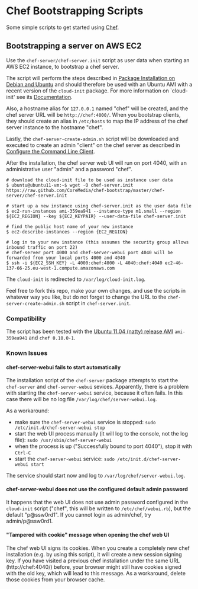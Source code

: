 Chef Bootstrapping Scripts
==========================

Some simple scripts to get started using [Chef](http://wiki.opscode.com/display/chef/Home).

Bootstrapping a server on AWS EC2
---------------------------------

Use the `chef-server/chef-server.init` script as user data when starting an AWS EC2 instance, to bootstrap a
chef server.

The script will perform the steps described in
[Package Installation on Debian and Ubuntu](http://wiki.opscode.com/display/chef/Package+Installation+on+Debian+and+Ubuntu)
and should therefore be used with an Ubuntu AMI with a recent version of the `cloud-init` package. For more
information on `cloud-init' see its [Documentation](https://help.ubuntu.com/community/CloudInit).

Also, a hostname alias for `127.0.0.1` named "chef" will be created, and the chef server URL will be
`http://chef:4000/`. When you bootstrap clients, they should create an alias in `/etc/hosts` to map the IP address
of the chef server instance to the hostname "chef".

Lastly, the `chef-server-create-admin.sh` script will be downloaded and executed to create
an admin "client" on the chef server as described in
[Configure the Command Line Client](http://wiki.opscode.com/display/chef/Package+Installation+on+Debian+and+Ubuntu#PackageInstallationonDebianandUbuntu-ConfiguretheCommandLineClient).

After the installation, the chef server web UI will run on port 4040, with an administrative user "admin" and a
password "chef".

    # download the cloud-init file to be used as instance user data
    $ ubuntu@ubuntu11-vm:~$ wget -O chef-server.init https://raw.github.com/CoreMedia/chef-bootstrap/master/chef-server/chef-server.init

    # start up a new instance using chef-server.init as the user data file
    $ ec2-run-instances ami-359ea941 --instance-type m1.small --region ${EC2_REGION} --key ${EC2_KEYPAIR} --user-data-file chef-server.init

    # find the public host name of your new instance
    $ ec2-describe-instances --region {EC2_REGION}

    # log in to your new instance (this assumes the security group allows inbound traffic on port 22)
    # chef-server port 4000 and chef-server-webui port 4040 will be forwarded from your local ports 4000 and 4040
    $ ssh -i ${EC2_SSH_KEY} -L 4000:chef:4000 -L 4040:chef:4040 ec2-46-137-66-25.eu-west-1.compute.amazonaws.com

The `cloud-init` is redirected to `/var/log/cloud-init.log`.

Feel free to fork this repo, make your own changes, and use the scripts in whatever way you like,
but do not forget to change the URL to the `chef-server-create-admin.sh` script in `chef-server.init`.

### Compatibility

The script has been tested with the
[Ubuntu 11.04 (natty) release AMI](http://uec-images.ubuntu.com/server/releases/natty/release/) `ami-359ea941`
and `chef 0.10.0-1`.

### Known Issues

#### chef-server-webui fails to start automatically

The installation script of the `chef-server` package attempts to start the `chef-server` and `chef-server-webui` sevices.
Apparently, there is a problem with starting the `chef-server-webui` service, because it often fails. In this
case there will be no log file `/var/log/chef/server-webui.log`.

As a workaround:

- make sure the `chef-server-webui` service is stopped: `sudo /etc/init.d/chef-server-webui stop`
- start the web UI process manually (it will log to the console, not the log file): `sudo /usr/sbin/chef-server-webui`
- when the process is up ("Successfully bound to port 4040"), stop it with `Ctrl-C`
- start the `chef-server-webui` service: `sudo /etc/init.d/chef-server-webui start`

The service should start now and log to `/var/log/chef/server-webui.log`.

#### chef-server-webui does not use the configured default admin password

It happens that the web UI does not use admin password configured in the `cloud-init` script ("chef", this will be
written to `/etc/chef/webui.rb`), but the default "p@ssw0rd1". If you cannot login as admin/chef, try admin/p@ssw0rd1.

#### "Tampered with cookie" message when opening the chef web UI

The chef web UI signs its cookies. When you create a completely new chef installation (e.g. by using this script), it
will create a new session signing key. If you have visited a previous chef installation under the same URL
(http://chef:4040/) before, your browser might still have cookies signed with the old key, which will lead to this message.
As a workaround, delete those cookies from your browser cache.

